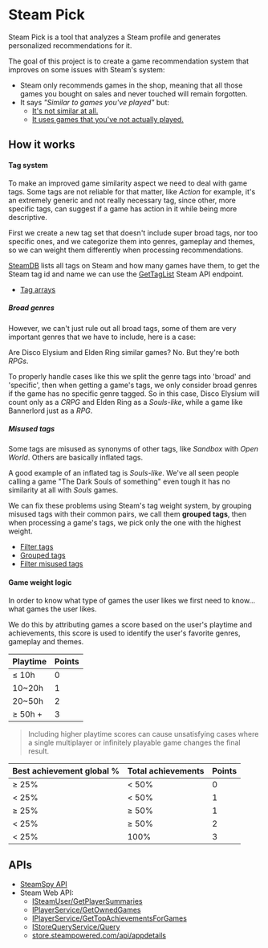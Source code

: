 # Steam Pick

Steam Pick is a tool that analyzes a Steam profile and generates personalized recommendations for it.

The goal of this project is to create a game recommendation system that improves on some issues with Steam's system:

- Steam only recommends games in the shop, meaning that all those games you bought on sales and never touched will remain forgotten.
- It says _"Similar to games you've played"_ but:
	- [It's not similar at all.](https://i.imgur.com/al4cCgE.png)
	- [It uses games that you've not actually played.](https://i.imgur.com/uNhLNDk.png)

## How it works

#### Tag system

To make an improved game similarity aspect we need to deal with game tags. Some tags are not reliable for that matter, like _Action_ for example, it's an extremely generic and not really necessary tag, since other, more specific tags, can suggest if a game has action in it while being more descriptive.

First we create a new tag set that doesn't include super broad tags, nor too specific ones, and we categorize them into genres, gameplay and themes, so we can weight them differently when processing recommendations.

[SteamDB](https://steamdb.info/tags/) lists all tags on Steam and how many games have them, to get the Steam tag id and name we can use the [GetTagList](https://steamapi.xpaw.me/#IStoreService/GetTagList) Steam API endpoint.

- [Tag arrays](https://github.com/benhurk/Steam-Pick/blob/main/src/consts/gameTags.ts)

##### Broad genres

However, we can't just rule out all broad tags, some of them are very important genres that we have to include, here is a case:

Are Disco Elysium and Elden Ring similar games? No. But they're both _RPGs_.

To properly handle cases like this we split the genre tags into 'broad' and 'specific', then when getting a game's tags, we only consider broad genres if the game has no specific genre tagged. So in this case, Disco Elysium will count only as a _CRPG_ and Elden Ring as a _Souls-like_, while a game like Bannerlord just as a _RPG_.

##### Misused tags

Some tags are misused as synonyms of other tags, like _Sandbox_ with _Open World_. Others are basically inflated tags.

A good example of an inflated tag is _Souls-like_. We've all seen people calling a game "The Dark Souls of something" even tough it has no similarity at all with _Souls_ games.

We can fix these problems using Steam's tag weight system, by grouping misused tags with their common pairs, we call them **grouped tags**, then when processing a game's tags, we pick only the one with the highest weight.

- [Filter tags](https://github.com/benhurk/Steam-Pick/blob/main/src/functions/utils/filterGameTags.ts)
- [Grouped tags](https://github.com/benhurk/Steam-Pick/blob/main/src/consts/groupedTags.ts)
- [Filter misused tags](https://github.com/benhurk/Steam-Pick/blob/main/src/functions/utils/filterGroupedTags.ts)

#### Game weight logic

In order to know what type of games the user likes we first need to know... what games the user likes.

We do this by attributing games a score based on the user's playtime and achievements, this score is used to identify the user's favorite genres, gameplay and themes.

| Playtime | Points |
| :------- | :----- |
| ≤ 10h    | 0      |
| 10~20h   | 1      |
| 20~50h   | 2      |
| ≥ 50h +  | 3      |
> Including higher playtime scores can cause unsatisfying cases where a single multiplayer or infinitely playable game changes the final result.

| Best achievement global % | Total achievements | Points |
| :------------------------ | :----------------- | :----- |
| ≥ 25%                     | < 50%              | 0      |
| < 25%                     | < 50%              | 1      |
| ≥ 25%                     | ≥ 50%              | 1      |
| < 25%                     | ≥ 50%              | 2      |
| < 25%                     | 100%               | 3      |

## APIs

- [SteamSpy API](https://steamspy.com/api.php)
- Steam Web API:
	- [ISteamUser/GetPlayerSummaries](https://partner.steamgames.com/doc/webapi/ISteamUser#GetPlayerSummaries)
	- [IPlayerService/GetOwnedGames](https://partner.steamgames.com/doc/webapi/IPlayerService#GetOwnedGames)
	- [IPlayerService/GetTopAchievementsForGames](https://steamapi.xpaw.me/#IPlayerService/GetTopAchievementsForGames)
	- [IStoreQueryService/Query](https://github.com/benhurk/IStoreQueryService-Query-v1-Documentation/tree/main)
	- [store.steampowered.com/api/appdetails](https://github.com/Revadike/InternalSteamWebAPI/wiki/Get-App-Details)